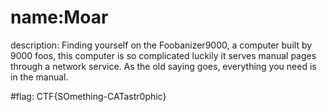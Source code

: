 # name:Moar
description: Finding yourself on the Foobanizer9000, a computer built by 9000 foos, this computer is so complicated luckily it serves manual pages through a network service. As the old saying goes, everything you need is in the manual.

#flag: CTF{SOmething-CATastr0phic}